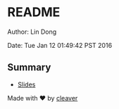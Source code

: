 # README

Author: Lin Dong

Date: Tue Jan 12 01:49:42 PST 2016

## Summary

* [Slides](https://htmlpreview.github.io/?https://github.com/ldong/react_tech_talk/blob/master/index.html)

Made with ♥ by [cleaver](https://github.com/jdan/cleaver)
